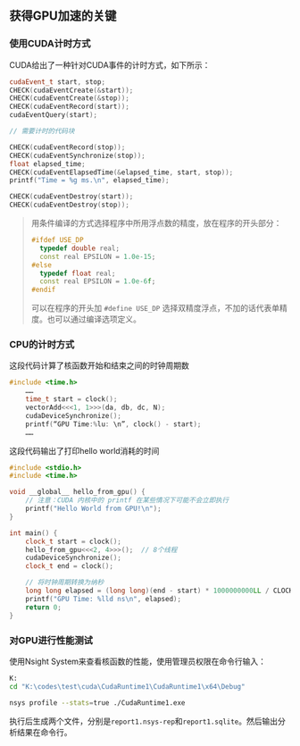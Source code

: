 ## 获得GPU加速的关键

### 使用CUDA计时方式

CUDA给出了一种针对CUDA事件的计时方式，如下所示：

```cpp
cudaEvent_t start, stop;
CHECK(cudaEventCreate(&start));
CHECK(cudaEventCreate(&stop));
CHECK(cudaEventRecord(start));
cudaEventQuery(start);

// 需要计时的代码块

CHECK(cudaEventRecord(stop));
CHECK(cudaEventSynchronize(stop));
float elapsed_time;
CHECK(cudaEventElapsedTime(&elapsed_time, start, stop));
printf("Time = %g ms.\n", elapsed_time);

CHECK(cudaEventDestroy(start));
CHECK(cudaEventDestroy(stop));
```

> 用条件编译的方式选择程序中所用浮点数的精度，放在程序的开头部分：
>
> ```cpp
> #ifdef USE_DP
>   typedef double real;
>   const real EPSILON = 1.0e-15;
> #else
>   typedef float real;
>   const real EPSILON = 1.0e-6f;
> #endif
> ```
> 可以在程序的开头加 `#define USE_DP` 选择双精度浮点，不加的话代表单精度。也可以通过编译选项定义。

### CPU的计时方式

这段代码计算了核函数开始和结束之间的时钟周期数
```cpp
#include <time.h> 
    ……
    time_t start = clock();
    vectorAdd<<<1, 1>>>(da, db, dc, N);
    cudaDeviceSynchronize();
    printf(“GPU Time:%lu: \n”, clock() - start);
    ……
```

这段代码输出了打印hello world消耗的时间
```cpp
#include <stdio.h>
#include <time.h> 

void __global__ hello_from_gpu() {
    // 注意：CUDA 内核中的 printf 在某些情况下可能不会立即执行
    printf("Hello World from GPU!\n");
}

int main() {
    clock_t start = clock();
    hello_from_gpu<<<2, 4>>>();  // 8个线程
    cudaDeviceSynchronize();
    clock_t end = clock();

    // 将时钟周期转换为纳秒
    long long elapsed = (long long)(end - start) * 1000000000LL / CLOCKS_PER_SEC;
    printf("GPU Time: %lld ns\n", elapsed);
    return 0;
}

```

### 对GPU进行性能测试

使用Nsight System来查看核函数的性能，使用管理员权限在命令行输入：
```bash
K:
cd "K:\codes\test\cuda\CudaRuntime1\CudaRuntime1\x64\Debug"

nsys profile --stats=true ./CudaRuntime1.exe
```

执行后生成两个文件，分别是`report1.nsys-rep`和`report1.sqlite`。然后输出分析结果在命令行。



